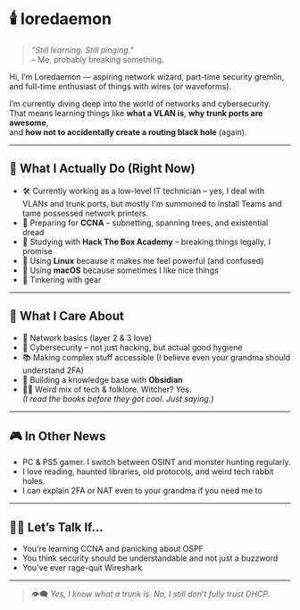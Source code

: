 # 🕯️ loredaemon

> _"Still learning. Still pinging."_  
> – Me, probably breaking something.

Hi, I’m Loredaemon — aspiring network wizard, part-time security gremlin, and full-time enthusiast of things with wires (or waveforms).

I’m currently diving deep into the world of networks and cybersecurity.  
That means learning things like **what a VLAN is**, **why trunk ports are awesome**,  
and **how not to accidentally create a routing black hole** (again).

---

## 🧠 What I Actually Do (Right Now)

- 🛠️ Currently working as a low-level IT technician – yes, I deal with VLANs and trunk ports, but mostly I'm summoned to install Teams and tame possessed network printers.
- 🧷 Preparing for **CCNA** – subnetting, spanning trees, and existential dread
- 🧪 Studying with **Hack The Box Academy** – breaking things legally, I promise
- 🐧 Using **Linux** because it makes me feel powerful (and confused)
- 🍏 Using **macOS** because sometimes I like nice things
- 🎸 Tinkering with gear

---

## 🧰 What I Care About

- 📡 Network basics (layer 2 & 3 love)
- 🔐 Cybersecurity – not just hacking, but actual good hygiene
- 📚 Making complex stuff accessible (I believe even your grandma should understand 2FA)
- 🧱 Building a knowledge base with **Obsidian**
- 🧙‍♀️ Weird mix of tech & folklore. Witcher? Yes.  
  _(I read the books before they got cool. Just saying.)_

---

## 🎮 In Other News

- PC & PS5 gamer. I switch between OSINT and monster hunting regularly.
- I love reading, haunted libraries, old protocols, and weird tech rabbit holes.
- I can explain 2FA or NAT even to your grandma if you need me to

---

## 🧙‍♀️ Let’s Talk If...

- You're learning CCNA and panicking about OSPF
- You think security should be understandable and not just a buzzword
- You’ve ever rage-quit Wireshark

---

> 👁️‍🗨️ *Yes, I know what a trunk is. No, I still don’t fully trust DHCP.*



